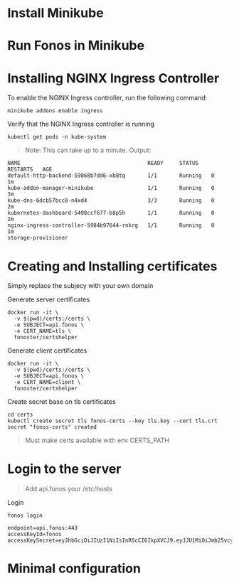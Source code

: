 
# Install Minikube
# Run Fonos in Minikube
# Installing NGINX Ingress Controller

To enable the NGINX Ingress controller, run the following command:

```
minikube addons enable ingress
```

Verify that the NGINX Ingress controller is running

```
kubectl get pods -n kube-system
```

> Note: This can take up to a minute.
Output:

```
NAME                                        READY     STATUS    RESTARTS   AGE
default-http-backend-59868b7dd6-xb8tq       1/1       Running   0          1m
kube-addon-manager-minikube                 1/1       Running   0          3m
kube-dns-6dcb57bcc8-n4xd4                   3/3       Running   0          2m
kubernetes-dashboard-5498ccf677-b8p5h       1/1       Running   0          2m
nginx-ingress-controller-5984b97644-rnkrg   1/1       Running   0          1m
storage-provisioner         
```

# Creating and Installing certificates

Simply replace the subjecy with your own domain

Generate server certificates

```
docker run -it \
  -v $(pwd)/certs:/certs \
  -e SUBJECT=api.fonos \
  -e CERT_NAME=tls \
  fonoster/certshelper
```

Generate client certificates

```
docker run -it \
  -v $(pwd)/certs:/certs \
  -e SUBJECT=api.fonos \
  -e CERT_NAME=client \
  fonoster/certshelper
```

Create secret base on tls certificates

```
cd certs
kubectl create secret tls fonos-certs --key tls.key --cert tls.crt
secret "fonos-certs" created
```
> Must make certs available with env CERTS_PATH

# Login to the server

> Add api.fonos your /etc/hosts

Login

```fonos login```

```
endpoint=api.fonos:443
accessKeyId=fonos
accessKeySecret=eyJhbGciOiJIUzI1NiIsInR5cCI6IkpXVCJ9.eyJJU1MiOiJmb25vcyIsInN1YiI6ImZvbm9zIiwiaWF0IjoxNTk0Njc0MjQxfQ.7iedQpoXxVgBPdxZzmgVba4HY_hK_UZP8jiH1Skp6YA
```

# Minimal configuration